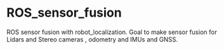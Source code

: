 # ROS_sensor_fusion
ROS sensor fusion with robot_localization. Goal to make sensor fusion for Lidars and Stereo cameras , odometry and IMUs and GNSS.
